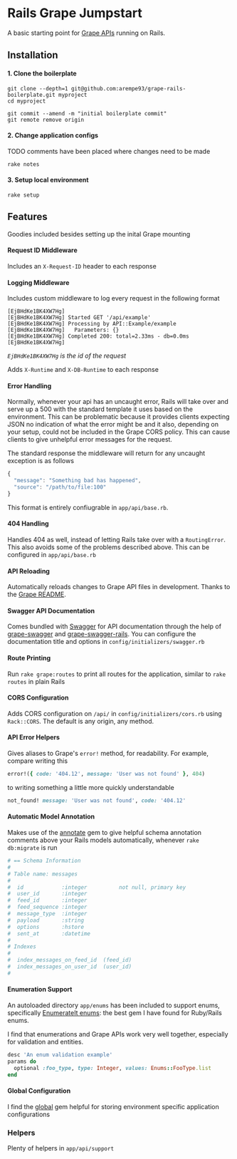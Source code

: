 Rails Grape Jumpstart
=====================

A basic starting point for [Grape APIs](https://github.com/ruby-grape/grape) running on Rails.

## Installation

#### 1. Clone the boilerplate

```
git clone --depth=1 git@github.com:arempe93/grape-rails-boilerplate.git myproject
cd myproject

git commit --amend -m "initial boilerplate commit"
git remote remove origin
```

#### 2. Change application configs

TODO comments have been placed where changes need to be made

```
rake notes
```

#### 3. Setup local environment

```
rake setup
```

## Features

Goodies included besides setting up the inital Grape mounting

#### Request ID Middleware

Includes an `X-Request-ID` header to each response

#### Logging Middleware

Includes custom middleware to log every request in the following format

```
[EjBHdKe1BK4XW7Hg]
[EjBHdKe1BK4XW7Hg] Started GET '/api/example'
[EjBHdKe1BK4XW7Hg] Processing by API::Example/example
[EjBHdKe1BK4XW7Hg]   Parameters: {}
[EjBHdKe1BK4XW7Hg] Completed 200: total=2.33ms - db=0.0ms
[EjBHdKe1BK4XW7Hg]
```

_`EjBHdKe1BK4XW7Hg` is the id of the request_

Adds `X-Runtime` and `X-DB-Runtime` to each response

#### Error Handling

Normally, whenever your api has an uncaught error, Rails will take over and serve up a 500 with the standard template it uses based on the environment. This can be problematic because it provides clients expecting JSON no indication of what the error might be and it also, depending on your setup, could not be included in the Grape CORS policy. This can cause clients to give unhelpful error messages for the request.

The standard response the middleware will return for any uncaught exception is as follows

```javascript
{
  "message": "Something bad has happened",
  "source": "/path/to/file:100"
}
```

This format is entirely confiugrable in `app/api/base.rb`.

#### 404 Handling

Handles 404 as well, instead of letting Rails take over with a `RoutingError`. This also avoids some of the problems described above. This can be configured in `app/api/base.rb`

#### API Reloading

Automatically reloads changes to Grape API files in development. Thanks to the [Grape README](https://github.com/ruby-grape/grape#reloading-api-changes-in-development).

#### Swagger API Documentation

Comes bundled with [Swagger](http://swagger.io/) for API documentation through the help of [grape-swagger](https://github.com/ruby-grape/grape-swagger) and [grape-swagger-rails](https://github.com/ruby-grape/grape-swagger-rails). You can configure the documentation title and options in `config/initializers/swagger.rb`

#### Route Printing

Run `rake grape:routes` to print all routes for the application, similar to `rake routes` in plain Rails

#### CORS Configuration

Adds CORS configuration on `/api/` in `config/initializers/cors.rb` using `Rack::CORS`. The default is any origin, any method.

#### API Error Helpers

Gives aliases to Grape's `error!` method, for readability. For example, compare writing this

```ruby
error!({ code: '404.12', message: 'User was not found' }, 404)
```

to writing something a little more quickly understandable

```ruby
not_found! message: 'User was not found', code: '404.12'
```

#### Automatic Model Annotation

Makes use of the [annotate](https://github.com/ctran/annotate_models) gem to give helpful schema annotation comments above your Rails models automatically, whenever `rake db:migrate` is run

```ruby
# == Schema Information
#
# Table name: messages
#
#  id            :integer          not null, primary key
#  user_id       :integer
#  feed_id       :integer
#  feed_sequence :integer
#  message_type  :integer
#  payload       :string
#  options       :hstore
#  sent_at       :datetime
#
# Indexes
#
#  index_messages_on_feed_id  (feed_id)
#  index_messages_on_user_id  (user_id)
#

```

#### Enumeration Support

An autoloaded directory `app/enums` has been included to support enums, specifically [EnumerateIt enums](https://github.com/cassiomarques/enumerate_it): the best gem I have found for Ruby/Rails enums.

I find that enumerations and Grape APIs work very well together, especially for validation and entities.

```ruby
desc 'An enum validation example'
params do
  optional :foo_type, type: Integer, values: Enums::FooType.list
end
```

#### Global Configuration

I find the [global](https://github.com/railsware/global) gem helpful for storing environment specific application configurations

### Helpers

Plenty of helpers in `app/api/support`
